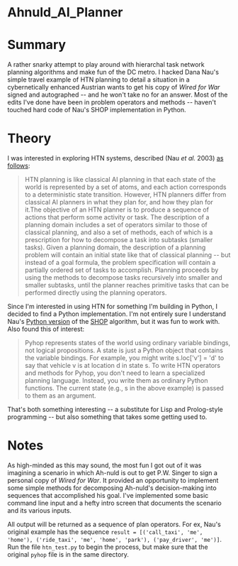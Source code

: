 Ahnuld_AI_Planner
==============================

# Summary 

A rather snarky attempt to play around with hierarchal task network planning algorithms and make fun of the DC metro. I hacked Dana Nau's simple travel example of HTN planning to detail a situation in a cybernetically enhanced Austrian wants to get his copy of *Wired for War* signed and autographed -- and he won't take no for an answer. Most of the edits I've done have been in problem operators and methods -- haven't touched hard code of Nau's SHOP implementation in Python. 

# Theory 

I was interested in exploring HTN systems, described (Nau *et al.* 2003) [as follows](https://www.jair.org/media/1141/live-1141-2152-jair.pdf):

>HTN planning is like classical AI planning in that each state of the world is represented by a set of atoms, and each action corresponds to a deterministic state transition. However, HTN planners differ from classical AI planners in what they plan for, and how they plan for it.The objective of an HTN planner is to produce a sequence of actions that perform some activity or task. The description of a planning domain includes a set of operators similar to those of classical planning, and also a set of methods, each of which is a prescription for how to decompose a task into subtasks (smaller tasks). Given a planning domain, the description of a planning problem will contain an initial state like that of classical planning -- but instead of a goal formula, the problem specification will contain a partially ordered set of tasks to accomplish. Planning proceeds by using the methods to decompose tasks recursively into smaller and smaller subtasks, until the planner reaches primitive tasks that can be performed directly using the planning operators.

Since I'm interested in using HTN for something I'm building in Python, I decided to find a Python implementation. I'm not entirely sure I understand Nau's [Python version](https://bitbucket.org/dananau/pyhop) of the [SHOP](http://www.cs.umd.edu/~nau/papers/nau2013game.pdf) algorithm, but it was fun to work with. Also found this of interest: 

>Pyhop represents states of the world using ordinary variable bindings, not logical propositions. A state is just a Python object that contains the variable bindings. For example, you might write s.loc['v'] = 'd' to say that vehicle v is at location d in state s. To write HTN operators and methods for Pyhop, you don't need to learn a specialized planning language. Instead, you write them as ordinary Python functions. The current state (e.g., s in the above example) is passed to them as an argument. 

That's both something interesting -- a substitute for Lisp and Prolog-style programming -- but also something that takes some getting used to. 

# Notes

As high-minded as this may sound, the most fun I got out of it was imagining a scenario in which Ah-nuld is out to get P.W. Singer to sign a personal copy of *Wired for War*. It provided an opportunity to implement some simple methods for decomposing Ah-nuld's decision-making into sequences that accomplished his goal. I've implemented some basic command line input and a hefty intro screen that documents the scenario and its various inputs. 

All output will be returned as a sequence of plan operators. For ex, Nau's original example has the sequence `result = [('call_taxi', 'me', 'home'), ('ride_taxi', 'me', 'home', 'park'), ('pay_driver', 'me')]`. Run the file `htn_test.py` to begin the process, but make sure that the original `pyhop` file is in the same directory. 





